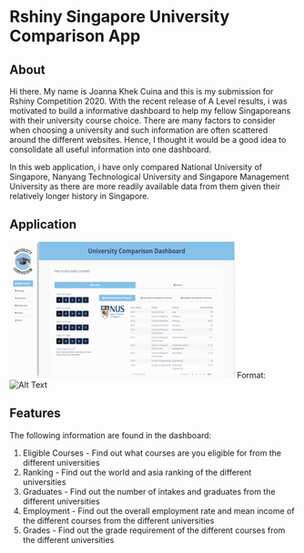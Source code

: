 # Rshiny Singapore University Comparison App
## About
Hi there. My name is Joanna Khek Cuina and this is my submission for Rshiny Competition 2020. With the recent release of A Level results, i was motivated to build a informative dashboard to help my fellow Singaporeans with their university course choice. There are many factors to consider when choosing a university and such information are often scattered around the different websites. Hence, I thought it would be a good idea to consolidate all useful information into one dashboard.

In this web application, i have only compared National University of Singapore, Nanyang Technological University and Singapore Management University as there are more readily available data from them given their relatively longer history in Singapore. 

## Application
![Thumbnail](/images/thumbnail.gif)
Format: ![Alt Text](url)


## Features
The following information are found in the dashboard:
1. Eligible Courses - Find out what courses are you eligible for from the different universities
2. Ranking - Find out the world and asia ranking of the different universities
3. Graduates - Find out the number of intakes and graduates from the different universities
4. Employment - Find out the overall employment rate and mean income of the different courses from the different universities
5. Grades - Find out the grade requirement of the different courses from the different universities 

